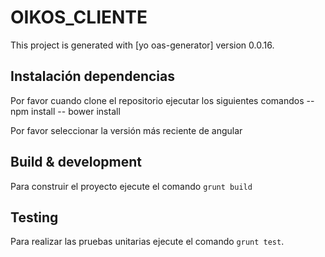 # OIKOS_CLIENTE

This project is generated with [yo oas-generator]
version 0.0.16.

## Instalación dependencias

Por favor cuando clone el repositorio ejecutar los siguientes comandos
-- npm install
-- bower install

Por favor seleccionar la versión más reciente de angular

## Build & development
Para construir el proyecto ejecute el comando `grunt build`

## Testing

Para realizar las pruebas unitarias ejecute el comando `grunt test`.

